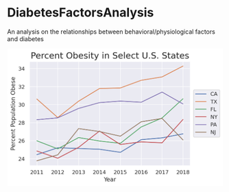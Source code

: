 # DiabetesFactorsAnalysis
An analysis on the relationships between behavioral/physiological factors and diabetes

![My Figure](/img/PercentObeseUSA.png)
